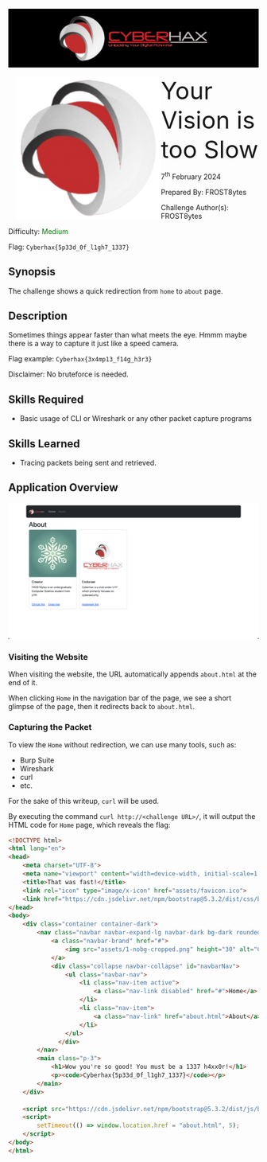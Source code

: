 ![img](../../assets/banner.png)

<img src="../../assets/cyberhax.png" style="margin-left: 20px; zoom: 80%;" align=left />
<font size="10">Your Vision is too Slow</font>

7<sup>th</sup> February 2024

​Prepared By: FROST8ytes

​Challenge Author(s): FROST8ytes

​Difficulty: <font color=green>Medium</font>

Flag: `Cyberhax{5p33d_0f_l1gh7_1337}`

## Synopsis

The challenge shows a quick redirection from `home` to `about` page.

## Description

Sometimes things appear faster than what meets the eye. Hmmm maybe there is a way to capture it just like a speed camera.

Flag example: `Cyberhax{3x4mp13_f14g_h3r3}`

Disclaimer: No bruteforce is needed.

## Skills Required

- Basic usage of CLI or Wireshark or any other packet capture programs

## Skills Learned

- Tracing packets being sent and retrieved.

## Application Overview

![img](./overview.png)

### Visiting the Website

When visiting the website, the URL automatically appends `about.html` at the end of it.

When clicking `Home` in the navigation bar of the page, we see a short glimpse of the page, then it redirects back to `about.html`.

### Capturing the Packet

To view the `Home` without redirection, we can use many tools, such as:

- Burp Suite
- Wireshark
- curl
- etc.

For the sake of this writeup, `curl` will be used.

By executing the command `curl http://<challenge URL>/`, it will output the HTML code for `Home` page, which reveals the flag:

```html
<!DOCTYPE html>
<html lang="en">
<head>
    <meta charset="UTF-8">
    <meta name="viewport" content="width=device-width, initial-scale=1.0">
    <title>That was fast!</title>
    <link rel="icon" type="image/x-icon" href="assets/favicon.ico">
    <link href="https://cdn.jsdelivr.net/npm/bootstrap@5.3.2/dist/css/bootstrap.min.css" rel="stylesheet" integrity="sha384-T3c6CoIi6uLrA9TneNEoa7RxnatzjcDSCmG1MXxSR1GAsXEV/Dwwykc2MPK8M2HN" crossorigin="anonymous">
</head>
<body>
    <div class="container container-dark">
        <nav class="navbar navbar-expand-lg navbar-dark bg-dark rounded-3 p-3 mt-3">
            <a class="navbar-brand" href="#">
                <img src="assets/1-nobg-cropped.png" height="30" alt="Cyberhax logo">
            </a>
            <div class="collapse navbar-collapse" id="navbarNav">
                <ul class="navbar-nav">
                    <li class="nav-item active">
                        <a class="nav-link disabled" href="#">Home</a>
                    </li>
                    <li class="nav-item">
                        <a class="nav-link" href="about.html">About</a>
                    </li>
                </ul>
              </div>
        </nav>
        <main class="p-3">
            <h1>Wow you're so good! You must be a 1337 h4xx0r!</h1>
            <p><code>Cyberhax{5p33d_0f_l1gh7_1337}</code></p>
        </main>
    </div>

    <script src="https://cdn.jsdelivr.net/npm/bootstrap@5.3.2/dist/js/bootstrap.bundle.min.js" integrity="sha384-C6RzsynM9kWDrMNeT87bh95OGNyZPhcTNXj1NW7RuBCsyN/o0jlpcV8Qyq46cDfL" crossorigin="anonymous"></script>
    <script>
        setTimeout(() => window.location.href = "about.html", 5);
    </script>
</body>
</html>
```